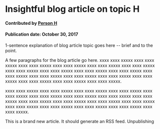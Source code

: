 # Insightful blog article on topic H

#### Contributed by [Person H](https://github.com/PersonH "Person H GitHub Profile")

#### Publication date: October 30, 2017

1-sentence explanation of blog article topic goes here -- brief and to the point.

A few paragraphs for the blog article go here.  xxxx xxxx xxxxx xxxx xxxx xxxxx xxxx xxxx xxxxx xxxx xxxx xxxxx xxxx xxxx xxxxx xxxx xxxx xxxxx xxxx xxxx xxxxx xxxx xxxx xxxxx xxxx xxxx xxxxx xxxx xxxx xxxxx xxxx xxxx xxxxx xxxx xxxx xxxxx xxxx xxxx xxxxx xxxx xxxx xxxxx xxxx xxxx xxxxx xxxx xxxx xxxxx xxxx xxxx xxxxx xxxx xxxx xxxxx.

xxxx xxxx xxxxx xxxx xxxx xxxxx xxxx xxxx xxxxx xxxx xxxx xxxxx xxxx xxxx xxxxx xxxx xxxx xxxxx xxxx xxxx xxxxx xxxx xxxx xxxxx xxxx xxxx xxxxx xxxx xxxx xxxxx xxxx xxxx xxxxx xxxx xxxx xxxxx xxxx xxxx xxxxx xxxx xxxx xxxxx xxxx xxxx xxxxx xxxx xxxx xxxxx xxxx xxxx xxxxx xxxx xxxx xxxxx.

This is a brand new article.  It should generate an RSS feed.
Unpublishing

<!---
Publish: No
Categories: planning, performance
Topics: requirements, performance portability
Tags: bssw-blog-article
Level: 2
Prerequisites: default
Aggregate: none
--->
